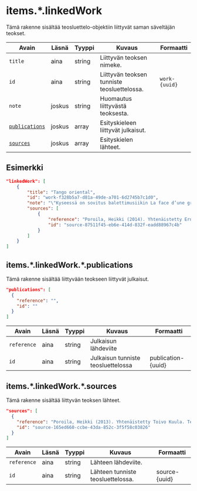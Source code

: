 # items.\*.linkedWork

Tämä rakenne sisältää teosluettelo-objektiin liittyvät saman säveltäjän teokset.

| Avain | Läsnä | Tyyppi | Kuvaus | Formaatti |
| --- | --- | --- | --- | --- |
| `title` | aina | string | Liittyvän teoksen nimeke. |  |
| `id` | aina | string | Liittyvän teoksen tunniste teosluettelossa. | `work-{uuid}` |
| `note` | joskus | string | Huomautus liittyvästä teoksesta. | |
| [`publications`](#itemslinkedworkpublications) | joskus | array | Esityskieleen liittyvät julkaisut. | |
| [`sources`](#itemslinkedworksources) | joskus | array | Esityskielen lähteet. | |

## Esimerkki

```JSON
"linkedWork": [
    {
        "title": "Tango oriental",
        "id": "work-f328b5a7-d81a-49de-a701-6d2745b7c1d0",
        "note": "\"Kyseessä on sovitus balettimusiikin La face d’une grande ville osasta nro 6 (Vikande hus).\" (Poroila 2014)",
        "sources": [
            {
                "reference": "Poroila, Heikki (2014). Yhtenäistetty Ernest Pingoud. Teosten yhtenäistettyjen nimekkeiden ohjeluettelo. Helsinki, Suomen musiikkikirjastoyhdistys. Suomen musiikkikirjastoyhdistyksen julkaisusarja, 169. PDF. ISBN 978-952-5363-68-5. ",
                "id": "source-87511f45-eb6e-414d-832f-eadd88967c4b"
            }
        ]
    }
]
```

## items.\*.linkedWork.\*.publications

Tämä rakenne sisältää liittyvään teokseen liittyvät julkaisut.

```JSON
"publications": [
  {
    "reference": "",
    "id": ""
  }
]
```

| Avain | Läsnä | Tyyppi | Kuvaus | Formaatti |
| --- | --- | --- | --- | --- |
| `reference` | aina | string | Julkaisun lähdeviite | |
| `id` | aina | string | Julkaisun tunniste teosluettelossa | publication-{uuid} |

## items.\*.linkedWork.\*.sources

Tämä rakenne sisältää liittyvän teoksen lähteet.

```JSON
"sources": [
  {
    "reference": "Poroila, Heikki (2013). Yhtenäistetty Toivo Kuula. Teosten yhtenäistettyjen nimekkeiden ohjeluettelo. Helsinki, Suomen musiikkikirjastoyhdistys. Suomen musiikkikirjastoyhdistyksen julkaisusarja, 154. Toinen laitos, verkkoversio 1.0. ISBN 978-952-5363-53-1.",
    "id": "source-165ed660-ccbe-43da-852c-3f5f58c03826"
  }
]
```

| Avain | Läsnä | Tyyppi | Kuvaus | Formaatti |
| --- | --- | --- | --- | --- |
| `reference` | aina | string | Lähteen lähdeviite. | |
| `id` | aina | string | Lähteen tunniste teosluettelossa. | source-{uuid} |